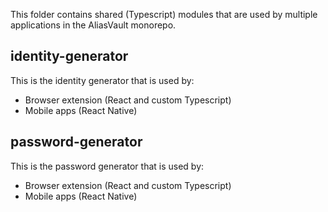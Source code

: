 This folder contains shared (Typescript) modules that are used by multiple applications in the AliasVault monorepo.

## identity-generator
This is the identity generator that is used by:
- Browser extension (React and custom Typescript)
- Mobile apps (React Native)

## password-generator
This is the password generator that is used by:
- Browser extension (React and custom Typescript)
- Mobile apps (React Native)